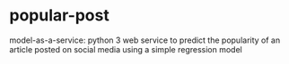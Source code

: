 # popular-post
model-as-a-service: python 3 web service to predict the popularity of an article posted on social media using a simple regression model 
